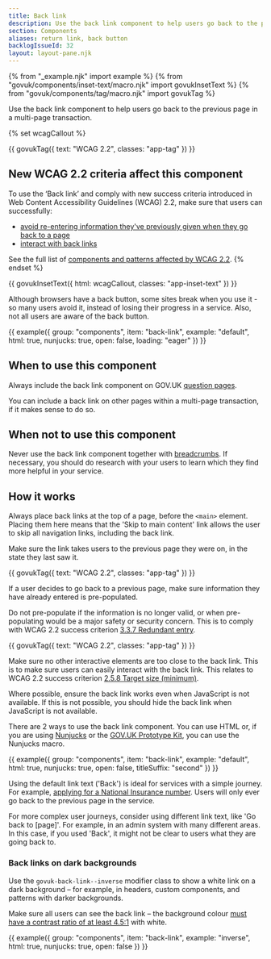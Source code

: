 ```yaml
---
title: Back link
description: Use the back link component to help users go back to the previous page in a multi-page transaction
section: Components
aliases: return link, back button
backlogIssueId: 32
layout: layout-pane.njk
---
```


{% from "_example.njk" import example %}
{% from "govuk/components/inset-text/macro.njk" import govukInsetText %}
{% from "govuk/components/tag/macro.njk" import govukTag %}

Use the back link component to help users go back to the previous page in a multi-page transaction.

{% set wcagCallout %}

{{ govukTag({
  text: "WCAG 2.2",
  classes: "app-tag"
}) }}

## New WCAG 2.2 criteria affect this component

To use the ‘Back link’ and comply with new success criteria introduced in Web Content Accessibility Guidelines (WCAG) 2.2, make sure that users can successfully:

- [avoid re-entering information they've previously given when they go back to a page](/components/back-link/#wcag-avoid-information-reentry)
- [interact with back links](/components/back-link/#wcag-interact-back-links)

See the full list of [components and patterns affected by WCAG 2.2](/accessibility/wcag-2.2/#components-and-patterns-affected-in-the-design-system).
{% endset %}

{{ govukInsetText({
  html: wcagCallout,
  classes: "app-inset-text"
}) }}

Although browsers have a back button, some sites break when you use it - so many users avoid it, instead of losing their progress in a service. Also, not all users are aware of the back button.

{{ example({ group: "components", item: "back-link", example: "default", html: true, nunjucks: true, open: false, loading: "eager" }) }}

## When to use this component

Always include the back link component on GOV.UK [question pages](/patterns/question-pages/).

You can include a back link on other pages within a multi-page transaction, if it makes sense to do so.

## When not to use this component

Never use the back link component together with [breadcrumbs](/components/breadcrumbs/). If necessary, you should do research with your users to learn which they find more helpful in your service.

## How it works

Always place back links at the top of a page, before the `<main>` element. Placing them here means that the 'Skip to main content' link allows the user to skip all navigation links, including the back link.

Make sure the link takes users to the previous page they were on, in the state they last saw it.

<div class="app-wcag-22" id="wcag-avoid-information-reentry" role="note">
  {{ govukTag({
    text: "WCAG 2.2",
    classes: "app-tag"
  }) }}
  <p>If a user decides to go back to a previous page, make sure information they have already entered is pre-populated.</p>
  <p>Do not pre-populate if the information is no longer valid, or when pre-populating would be a major safety or security concern. This is to comply with WCAG 2.2 success criterion <a href="https://www.w3.org/WAI/WCAG22/Understanding/redundant-entry.html">3.3.7 Redundant entry</a>.</p>
</div>

<div class="app-wcag-22" id="wcag-interact-back-links" role="note">
  {{ govukTag({
    text: "WCAG 2.2",
    classes: "app-tag"
  }) }}
  <p>Make sure no other interactive elements are too close to the back link. This is to make sure users can easily interact with the back link. This relates to WCAG 2.2 success criterion <a href="https://www.w3.org/WAI/WCAG22/Understanding/target-size-minimum.html">2.5.8 Target size (minimum)</a>.</p>
</div>

Where possible, ensure the back link works even when JavaScript is not available. If this is not possible, you should hide the back link when JavaScript is not available.

There are 2 ways to use the back link component. You can use HTML or, if you are using [Nunjucks](https://mozilla.github.io/nunjucks/) or the [GOV.UK Prototype Kit](https://prototype-kit.service.gov.uk), you can use the Nunjucks macro.

{{ example({ group: "components", item: "back-link", example: "default", html: true, nunjucks: true, open: false, titleSuffix: "second" }) }}

Using the default link text ('Back') is ideal for services with a simple journey. For example, [applying for a National Insurance number](https://www.gov.uk/apply-national-insurance-number). Users will only ever go back to the previous page in the service.

For more complex user journeys, consider using different link text, like 'Go back to [page]'. For example, in an admin system with many different areas. In this case, if you used 'Back', it might not be clear to users what they are going back to.

### Back links on dark backgrounds

Use the `govuk-back-link--inverse` modifier class to show a white link on a dark background – for example, in headers, custom components, and patterns with darker backgrounds.

Make sure all users can see the back link – the background colour [must have a contrast ratio of at least 4.5:1](https://www.w3.org/WAI/WCAG21/Understanding/contrast-minimum.html) with white.

{{ example({ group: "components", item: "back-link", example: "inverse", html: true, nunjucks: true, open: false }) }}
